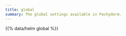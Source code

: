 ```yaml
---
title: global 
summary: The global settings available in Pachyderm.
---
```


{{% data/helm global %}}